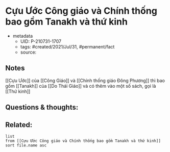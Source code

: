 ---
---

# Cựu Ước Công giáo và Chính thống bao gồm Tanakh và thứ kinh

- metadata
	- UID: P-210731-1707
	- tags: #created/2021/Jul/31, #permanent/fact 
	- source: 

## Notes
[[Cựu Ước]] của [[Công Giáo]] và [[Chính thống giáo Đông Phương]] thì bao gồm [[Tanakh]] của [[Do Thái Giáo]] và có thêm vào một số sách, gọi là [[Thứ kinh]]

## Questions & thoughts:

## Related:
```dataview
list
from [[Cựu Ước Công giáo và Chính thống bao gồm Tanakh và thứ kinh]]
sort file.name asc
```
